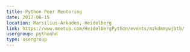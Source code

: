 ```yaml
---
title: Python Peer Mentoring
date: 2017-06-15
location: Marsilius-Arkaden, Heidelberg
link: https://www.meetup.com/HeidelbergPython/events/mzkdmmywjbtb/
usergroup: pythonhd
type: usergroup
---
```

